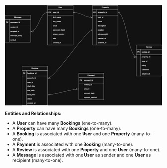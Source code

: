 ![ERD](https://github.com/judeo-s/alx-airbnb-database/blob/master/ERD/airbnb_clone_project_ER_Diagram.drawio.png)

**Entities and Relationships:**

* A **User** can have many **Bookings** (one-to-many).
* A **Property** can have many **Bookings** (one-to-many).
* A **Booking** is associated with one **User** and one **Property** (many-to-one).
* A **Payment** is associated with one **Booking** (many-to-one).
* A **Review** is associated with one **Property** and one **User** (many-to-one).
* A **Message** is associated with one **User** as sender and one **User** as recipient (many-to-one).
